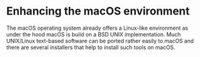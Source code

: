 # Enhancing the macOS environment

The macOS operating system already offers a Linux-like environment as under the hood
macOS is build on a BSD UNIX implementation. Much UNIX/Linux text-based software can 
be ported rather easily to macOS and there are several installers that help to install
such tools on macOS.

